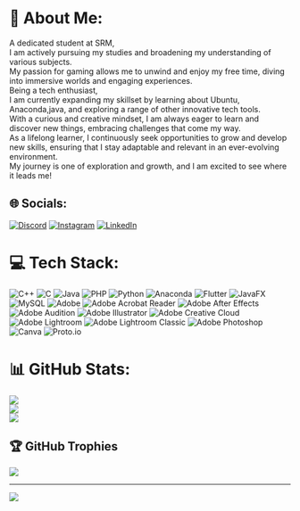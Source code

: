# 💫 About Me:
 A dedicated student at SRM, <br>I am actively pursuing my studies and broadening my understanding of various subjects. <br>My passion for gaming allows me to unwind and enjoy my free time, diving into immersive worlds and engaging experiences.<br>Being a tech enthusiast, <br>I am currently expanding my skillset by learning about Ubuntu, Anaconda,java, and exploring a range of other innovative tech tools.<br>With a curious and creative mindset, I am always eager to learn and discover new things, embracing challenges that come my way.<br> As a lifelong learner, I continuously seek opportunities to grow and develop new skills, ensuring that I stay adaptable and relevant in an ever-evolving environment.<br>My journey is one of exploration and growth, and I am excited to see where it leads me!


## 🌐 Socials:
[![Discord](https://img.shields.io/badge/Discord-%237289DA.svg?logo=discord&logoColor=white)](https://discord.gg/harsha54) [![Instagram](https://img.shields.io/badge/Instagram-%23E4405F.svg?logo=Instagram&logoColor=white)](https://instagram.com/harshhhh.thakur) [![LinkedIn](https://img.shields.io/badge/LinkedIn-%230077B5.svg?logo=linkedin&logoColor=white)](https://linkedin.com/in/www.linkedin.com/in/harsh-thakur-aa77472b1) 

# 💻 Tech Stack:
![C++](https://img.shields.io/badge/c++-%2300599C.svg?style=flat&logo=c%2B%2B&logoColor=white) ![C](https://img.shields.io/badge/c-%2300599C.svg?style=flat&logo=c&logoColor=white) ![Java](https://img.shields.io/badge/java-%23ED8B00.svg?style=flat&logo=openjdk&logoColor=white) ![PHP](https://img.shields.io/badge/php-%23777BB4.svg?style=flat&logo=php&logoColor=white) ![Python](https://img.shields.io/badge/python-3670A0?style=flat&logo=python&logoColor=ffdd54) ![Anaconda](https://img.shields.io/badge/Anaconda-%2344A833.svg?style=flat&logo=anaconda&logoColor=white) ![Flutter](https://img.shields.io/badge/Flutter-%2302569B.svg?style=flat&logo=Flutter&logoColor=white) ![JavaFX](https://img.shields.io/badge/javafx-%23FF0000.svg?style=flat&logo=javafx&logoColor=white) ![MySQL](https://img.shields.io/badge/mysql-4479A1.svg?style=flat&logo=mysql&logoColor=white) ![Adobe](https://img.shields.io/badge/adobe-%23FF0000.svg?style=flat&logo=adobe&logoColor=white) ![Adobe Acrobat Reader](https://img.shields.io/badge/Adobe%20Acrobat%20Reader-EC1C24.svg?style=flat&logo=Adobe%20Acrobat%20Reader&logoColor=white) ![Adobe After Effects](https://img.shields.io/badge/Adobe%20After%20Effects-9999FF.svg?style=flat&logo=Adobe%20After%20Effects&logoColor=white) ![Adobe Audition](https://img.shields.io/badge/Adobe%20Audition-9999FF.svg?style=flat&logo=Adobe%20Audition&logoColor=white) ![Adobe Illustrator](https://img.shields.io/badge/adobe%20illustrator-%23FF9A00.svg?style=flat&logo=adobe%20illustrator&logoColor=white) ![Adobe Creative Cloud](https://img.shields.io/badge/Adobe%20Creative%20Cloud-DA1F26.svg?style=flat&logo=Adobe%20Creative%20Cloud&logoColor=white) ![Adobe Lightroom](https://img.shields.io/badge/Adobe%20Lightroom-31A8FF.svg?style=flat&logo=Adobe%20Lightroom&logoColor=white) ![Adobe Lightroom Classic](https://img.shields.io/badge/Adobe%20Lightroom%20Classic-31A8FF.svg?style=flat&logo=Adobe%20Lightroom%20Classic&logoColor=white) ![Adobe Photoshop](https://img.shields.io/badge/adobe%20photoshop-%2331A8FF.svg?style=flat&logo=adobe%20photoshop&logoColor=white) ![Canva](https://img.shields.io/badge/Canva-%2300C4CC.svg?style=flat&logo=Canva&logoColor=white) ![Proto.io](https://img.shields.io/badge/Proto.io-161637?style=flat&logo=proto.io&logoColor=00e5ff)
# 📊 GitHub Stats:
![](https://github-readme-stats.vercel.app/api?username=HarshThakur54&theme=blue_navy&hide_border=false&include_all_commits=false&count_private=false)<br/>
![](https://github-readme-streak-stats.herokuapp.com/?user=HarshThakur54&theme=blue_navy&hide_border=false)<br/>
![](https://github-readme-stats.vercel.app/api/top-langs/?username=HarshThakur54&theme=blue_navy&hide_border=false&include_all_commits=false&count_private=false&layout=compact)

## 🏆 GitHub Trophies
![](https://github-profile-trophy.vercel.app/?username=HarshThakur54&theme=dark&no-frame=false&no-bg=false&margin-w=4)

---
[![](https://visitcount.itsvg.in/api?id=HarshThakur54&icon=4&color=6)](https://visitcount.itsvg.in)

<!-- Proudly created with GPRM ( https://gprm.itsvg.in ) -->
